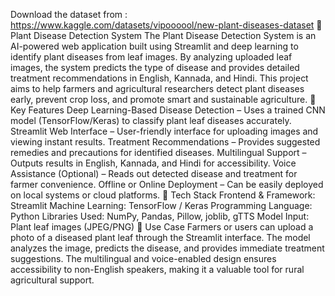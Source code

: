 Download the dataset from : https://www.kaggle.com/datasets/vipoooool/new-plant-diseases-dataset
🌱 Plant Disease Detection System
The Plant Disease Detection System is an AI-powered web application built using Streamlit and deep learning to identify plant diseases from leaf images. By analyzing uploaded leaf images, the system predicts the type of disease and provides detailed treatment recommendations in English, Kannada, and Hindi.
This project aims to help farmers and agricultural researchers detect plant diseases early, prevent crop loss, and promote smart and sustainable agriculture.
🚀 Key Features
Deep Learning-Based Disease Detection – Uses a trained CNN model (TensorFlow/Keras) to classify plant leaf diseases accurately.
Streamlit Web Interface – User-friendly interface for uploading images and viewing instant results.
Treatment Recommendations – Provides suggested remedies and precautions for identified diseases.
Multilingual Support – Outputs results in English, Kannada, and Hindi for accessibility.
Voice Assistance (Optional) – Reads out detected disease and treatment for farmer convenience.
Offline or Online Deployment – Can be easily deployed on local systems or cloud platforms.
🧠 Tech Stack
Frontend & Framework: Streamlit
Machine Learning: TensorFlow / Keras
Programming Language: Python
Libraries Used: NumPy, Pandas, Pillow, joblib, gTTS
Model Input: Plant leaf images (JPEG/PNG)
🌾 Use Case
Farmers or users can upload a photo of a diseased plant leaf through the Streamlit interface. The model analyzes the image, predicts the disease, and provides immediate treatment suggestions. The multilingual and voice-enabled design ensures accessibility to non-English speakers, making it a valuable tool for rural agricultural support.

